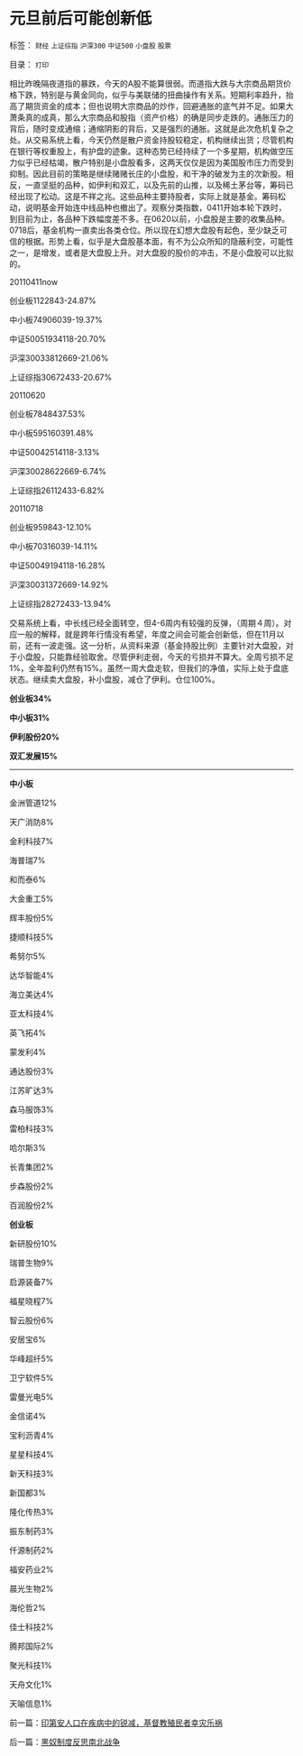 # 元旦前后可能创新低

标签： `财经` `上证综指` `沪深300` `中证500` `小盘股` `股票` 

目录： `打印`

相比昨晚隔夜道指的暴跌，今天的A股不能算很弱。而道指大跌与大宗商品期货价格下跌，特别是与黄金同向，似乎与美联储的扭曲操作有关系。短期利率趋升，抬高了期货资金的成本；但也说明大宗商品的炒作，回避通胀的底气并不足。如果大萧条真的成真，那么大宗商品和股指（资产价格）的确是同步走跌的。通胀压力的背后，随时变成通缩；通缩阴影的背后，又是强烈的通胀。这就是此次危机复杂之处。从交易系统上看，今天仍然是散户资金持股较稳定，机构继续出货；尽管机构在银行等权重股上，有护盘的迹象。这种态势已经持续了一个多星期，机构做空压力似乎已经枯竭，散户特别是小盘股看多，这两天仅仅是因为美国股市压力而受到抑制。因此目前的策略是继续赌赌长庄的小盘股，和干净的破发为主的次新股。相反，一直坚挺的品种，如伊利和双汇，以及先前的山推，以及稀土茅台等，筹码已经出现了松动。这是不祥之兆。这些品种主要持股者，实际上就是基金。筹码松动，说明基金开始连中线品种也撤出了。观察分类指数，0411开始本轮下跌时，到目前为止，各品种下跌幅度差不多。在0620以前，小盘股是主要的收集品种。0718后，基金机构一直卖出各类仓位。所以现在幻想大盘股有起色，至少缺乏可信的根据。形势上看，似乎是大盘股基本面，有不为公众所知的隐蔽利空，可能性之一，是增发，或者是大盘股上升。对大盘股的股价的冲击，不是小盘股可以比拟的。

20110411now

创业板1122843-24.87%

中小板74906039-19.37%

中证50051934118-20.70%

沪深30033812669-21.06%

上证综指30672433-20.67%

20110620

创业板7848437.53%

中小板595160391.48%

中证50042514118-3.13%

沪深30028622669-6.74%

上证综指26112433-6.82%

20110718

创业板959843-12.10%

中小板70316039-14.11%

中证50049194118-16.28%

沪深30031372669-14.92%

上证综指28272433-13.94%



交易系统上看，中长线已经全面转空，但4-6周内有较强的反弹，（周期４周）。对应一般的解释，就是跨年行情没有希望，年度之间会可能会创新低，但在11月以前，还有一波走强。这一分析，从资料来源（基金持股比例）主要针对大盘股，对于小盘股，只能靠经验取舍。尽管伊利走弱，今天的亏损并不算大。全周亏损不足1%，全年盈利仍然有15%。虽然一周大盘走软，但我们的净值，实际上处于盘底状态。继续卖大盘股，补小盘股，减仓了伊利。仓位100%。

**创业板34%**

**中小板31%**

**伊利股份20%**

**双汇发展15%**

****

**中小板**

金洲管道12%

天广消防8%

金利科技7%

海普瑞7%

和而泰6%

大金重工5%

辉丰股份5%

捷顺科技5%

希努尔5%

达华智能4%

海立美达4%

亚太科技4%

英飞拓4%

蒙发利4%

通达股份3%

江苏旷达3%

森马服饰3%

雷柏科技3%

哈尔斯3%

长青集团2%

步森股份2%

百润股份2%



**创业板**

新研股份10%

瑞普生物9%

启源装备7%

福星晓程7%

智云股份6%

安居宝6%

华峰超纤5%

卫宁软件5%

雷曼光电5%

金信诺4%

宝利沥青4%

星星科技4%

新天科技3%

新国都3%

隆化传热3%

振东制药3%

仟源制药2%

福安药业2%

晨光生物2%

海伦哲2%

佳士科技2%

腾邦国际2%

聚光科技1%

天舟文化1%

天喻信息1%

前一篇：[印第安人口在疾病中的锐减，基督教殖民者幸灾乐祸](../../../2011/9/23/印第安人口在疾病中的锐减，基督教殖民者幸灾乐祸.md)

后一篇：[黑奴制度反思南北战争](../../../2011/9/23/黑奴制度反思南北战争.md)